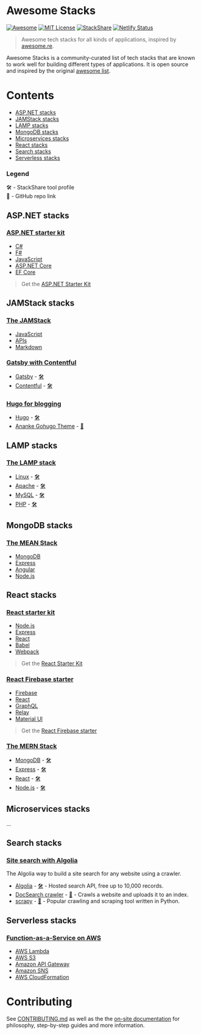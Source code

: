 # Awesome Stacks
[![Awesome](https://cdn.rawgit.com/sindresorhus/awesome/d7305f38d29fed78fa85652e3a63e154dd8e8829/media/badge.svg)](https://github.com/sindresorhus/awesome)
[![MIT License](https://img.shields.io/npm/l/express.svg)](https://github.com/stackshareio/awesome-stacks)
[![StackShare](https://img.shields.io/badge/tech-stack-0690fa.svg?style=flat)](https://stackshare.io/dzello/awesome-stacks)
[![Netlify Status](https://api.netlify.com/api/v1/badges/7fb9c28c-1e1e-41e0-a0c6-95a5770f4abf/deploy-status)](https://app.netlify.com/sites/awesomestacks/deploys)

> Awesome tech stacks for all kinds of applications, inspired by [awesome.re](http://awesome.re).

Awesome Stacks is a community-curated list of tech stacks that are known to work well for building different types of applications. It is open source and inspired by the original [awesome list](http://awesome.re/).

# Contents

- [ASP.NET stacks](#aspnet-stacks)
- [JAMStack stacks](#jamstack-stacks)
- [LAMP stacks](#lamp-stacks)
- [MongoDB stacks](#mongodb-stacks)
- [Microservices stacks](#microservices-stacks)
- [React stacks](#react-stacks)
- [Search stacks](#search-stacks)
- [Serverless stacks](#serverless-stacks)

### Legend

🛠 - StackShare tool profile<br>
🐙 - GitHub repo link

## ASP.NET stacks

### [ASP.NET starter kit](https://awesomestacks.dev/aspnet-starter-kit)

- [C#]()
- [F#]()
- [JavaScript]()
- [ASP.NET Core]()
- [EF Core]()

> Get the [ASP.NET Starter Kit](https://github.com/kriasoft/aspnet-starter-kit)

## JAMStack stacks

### [The JAMStack](https://awesomestacks.dev/the-jamstack)

- [JavaScript](https://developer.mozilla.org/en-US/docs/Web/JavaScript)
- [APIs](https://en.wikipedia.org/wiki/Application_programming_interface)
- [Markdown](https://daringfireball.net/projects/markdown/syntax)

### [Gatsby with Contentful](https://awesomestacks.dev/gatsby-with-contentful)

- [Gatsby](https://gatsbyjs.org/) - [🛠](https://stackshare.io/gatsby)
- [Contentful](https://contentful.com/) - [🛠](https://stackshare.io/contentful)

### [Hugo for blogging](https://awesomestacks.dev/hugo-for-blogging)

- [Hugo](https://gohugo.io/) - [🛠](https://stackshare.io/hugo)
- [Ananke Gohugo Theme](https://themes.gohugo.io/gohugo-theme-ananke/) - [🐙](https://github.com/budparr/gohugo-theme-ananke)

## LAMP stacks

### [The LAMP stack]()

- [Linux]() - [🛠️]()
- [Apache]() - [🛠️]()
- [MySQL]() - [🛠️]()
- [PHP]() - [🛠️]()

## MongoDB stacks

### [The MEAN Stack](awesomestacks.dev/the-mean-stack)

- [MongoDB]()
- [Express]()
- [Angular]()
- [Node.js]()

## React stacks

### [React starter kit](awesomestacks.dev/react-starter-kit)

- [Node.js]()
- [Express]()
- [React]()
- [Babel]()
- [Webpack]()

> Get the [React Starter Kit](https://github.com/kriasoft/react-starter-kit)

### [React Firebase starter](awesomestacks.dev/react-firebase-starter)

- [Firebase]()
- [React]()
- [GraphQL]()
- [Relay]()
- [Material UI]()

> Get the [React Firebase starter](https://github.com/kriasoft/react-firebase-starter)

### [The MERN Stack](awesomestacks.dev/the-mern-stack)

- [MongoDB]() - [🛠️]()
- [Express]() - [🛠️]()
- [React]() - [🛠️]()
- [Node.js]() - [🛠️]()

## Microservices stacks

...

## Search stacks

### [Site search with Algolia](https://awesomestacks.dev/site-search-algolia)

The Algolia way to build a site search for any website using a crawler.

- [Algolia](https://algolia.com/) - [🛠](https://stackshare.io/algolia) - Hosted search API, free up to 10,000 records.
- [DocSearch crawler](https://community.algolia.com/docsearch) - [🐙](https://github.com/algolia/docsearch-crawler) - Crawls a website and uploads it to an index.
- [scrapy](https://scrapy.org) - [🐙](https://github.com/scrapy/scrapy) - Popular crawling and scraping tool written in Python.

## Serverless stacks

### [Function-as-a-Service on AWS](awesomestacks.dev/...)

- [AWS Lambda]()
- [AWS S3]()
- [Amazon API Gateway]()
- [Amazon SNS]()
- [AWS CloudFormation]()

# Contributing

See [CONTRIBUTING.md](./CONTRIBUTING.md) as well as the the [on-site documentation](https://awesomestacks.dev/docs) for philosophy, step-by-step guides and more information.
